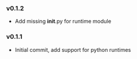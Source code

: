 ### v0.1.2

- Add missing __init__.py for runtime module

### v0.1.1

- Initial commit, add support for python runtimes